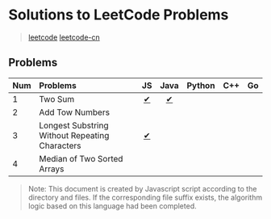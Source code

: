 # Solutions to LeetCode Problems

> [leetcode](https://leetcode.com)
> [leetcode-cn](https://leetcode-cn.com)

## Problems

Num | Problems | JS | Java | Python | C++ | Go
:-- | :-------- | :--: | :----: | :-----: | :---: | :---:
1 | Two Sum  | [✔](/js/src/two-sum.js) | [✔](/java/src/TwoSum.java) |||
2 | Add Tow Numbers |||||
3 | Longest Substring Without Repeating Characters | [✔](./3.Longest&#32;Substring&#32;Without&#32;Repeating&#32;Characters/index.js) ||||
4 | Median of Two Sorted Arrays |||||

> Note: This document is created by Javascript script according to the directory and files. If the corresponding file suffix exists, the algorithm logic based on this language had been completed.
